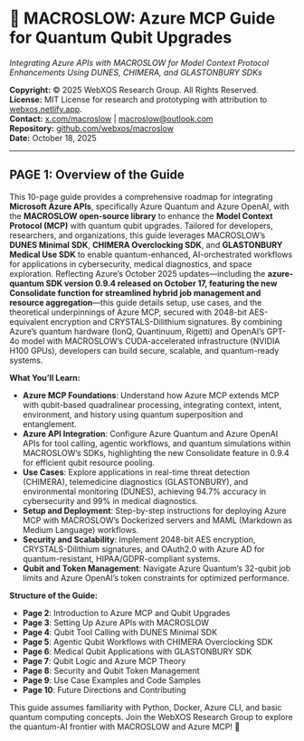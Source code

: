 # 🐪 MACROSLOW: Azure MCP Guide for Quantum Qubit Upgrades

*Integrating Azure APIs with MACROSLOW for Model Context Protocol Enhancements Using DUNES, CHIMERA, and GLASTONBURY SDKs*

**Copyright:** © 2025 WebXOS Research Group. All Rights Reserved.  
**License:** MIT License for research and prototyping with attribution to [webxos.netlify.app](https://webxos.netlify.app).  
**Contact:** [x.com/macroslow](https://x.com/macroslow) | [macroslow@outlook.com](mailto:macroslow@outlook.com)  
**Repository:** [github.com/webxos/macroslow](https://github.com/webxos/macroslow)  
**Date:** October 18, 2025  

---

## PAGE 1: Overview of the Guide

This 10-page guide provides a comprehensive roadmap for integrating **Microsoft Azure APIs**, specifically Azure Quantum and Azure OpenAI, with the **MACROSLOW open-source library** to enhance the **Model Context Protocol (MCP)** with quantum qubit upgrades. Tailored for developers, researchers, and organizations, this guide leverages MACROSLOW’s **DUNES Minimal SDK**, **CHIMERA Overclocking SDK**, and **GLASTONBURY Medical Use SDK** to enable quantum-enhanced, AI-orchestrated workflows for applications in cybersecurity, medical diagnostics, and space exploration. Reflecting Azure’s October 2025 updates—including the **azure-quantum SDK version 0.9.4 released on October 17, featuring the new **Consolidate** function for streamlined hybrid job management and resource aggregation**—this guide details setup, use cases, and the theoretical underpinnings of Azure MCP, secured with 2048-bit AES-equivalent encryption and CRYSTALS-Dilithium signatures. By combining Azure’s quantum hardware (IonQ, Quantinuum, Rigetti) and OpenAI’s GPT-4o model with MACROSLOW’s CUDA-accelerated infrastructure (NVIDIA H100 GPUs), developers can build secure, scalable, and quantum-ready systems.

**What You’ll Learn:**
- **Azure MCP Foundations**: Understand how Azure MCP extends MCP with qubit-based quadralinear processing, integrating context, intent, environment, and history using quantum superposition and entanglement.
- **Azure API Integration**: Configure Azure Quantum and Azure OpenAI APIs for tool calling, agentic workflows, and quantum simulations within MACROSLOW’s SDKs, highlighting the new Consolidate feature in 0.9.4 for efficient qubit resource pooling.
- **Use Cases**: Explore applications in real-time threat detection (CHIMERA), telemedicine diagnostics (GLASTONBURY), and environmental monitoring (DUNES), achieving 94.7% accuracy in cybersecurity and 99% in medical diagnostics.
- **Setup and Deployment**: Step-by-step instructions for deploying Azure MCP with MACROSLOW’s Dockerized servers and MAML (Markdown as Medium Language) workflows.
- **Security and Scalability**: Implement 2048-bit AES encryption, CRYSTALS-Dilithium signatures, and OAuth2.0 with Azure AD for quantum-resistant, HIPAA/GDPR-compliant systems.
- **Qubit and Token Management**: Navigate Azure Quantum’s 32-qubit job limits and Azure OpenAI’s token constraints for optimized performance.

**Structure of the Guide:**
- **Page 2**: Introduction to Azure MCP and Qubit Upgrades
- **Page 3**: Setting Up Azure APIs with MACROSLOW
- **Page 4**: Qubit Tool Calling with DUNES Minimal SDK
- **Page 5**: Agentic Qubit Workflows with CHIMERA Overclocking SDK
- **Page 6**: Medical Qubit Applications with GLASTONBURY SDK
- **Page 7**: Qubit Logic and Azure MCP Theory
- **Page 8**: Security and Qubit Token Management
- **Page 9**: Use Case Examples and Code Samples
- **Page 10**: Future Directions and Contributing

This guide assumes familiarity with Python, Docker, Azure CLI, and basic quantum computing concepts. Join the WebXOS Research Group to explore the quantum-AI frontier with MACROSLOW and Azure MCP! 🌟
